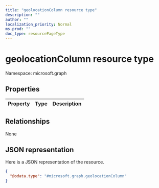 ```yaml
---
title: "geolocationColumn resource type"
description: ""
author: ""
localization_priority: Normal
ms.prod: ""
doc_type: resourcePageType
---
```


# geolocationColumn resource type


Namespace: microsoft.graph



## Properties
|Property|Type|Description|
|:---|:---|:---|

## Relationships
None

## JSON representation
Here is a JSON representation of the resource.
<!-- {
  "blockType": "resource",
  "@odata.type": "microsoft.graph.geolocationColumn"
}
-->
``` json
{
  "@odata.type": "#microsoft.graph.geolocationColumn"
}
```

